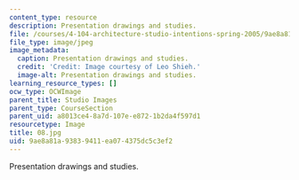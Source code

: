 ```yaml
---
content_type: resource
description: Presentation drawings and studies.
file: /courses/4-104-architecture-studio-intentions-spring-2005/9ae8a81a93839411ea074375dc5c3ef2_08.jpg
file_type: image/jpeg
image_metadata:
  caption: Presentation drawings and studies.
  credit: 'Credit: Image courtesy of Leo Shieh.'
  image-alt: Presentation drawings and studies.
learning_resource_types: []
ocw_type: OCWImage
parent_title: Studio Images
parent_type: CourseSection
parent_uid: a8013ce4-8a7d-107e-e872-1b2da4f597d1
resourcetype: Image
title: 08.jpg
uid: 9ae8a81a-9383-9411-ea07-4375dc5c3ef2
---
```

Presentation drawings and studies.

